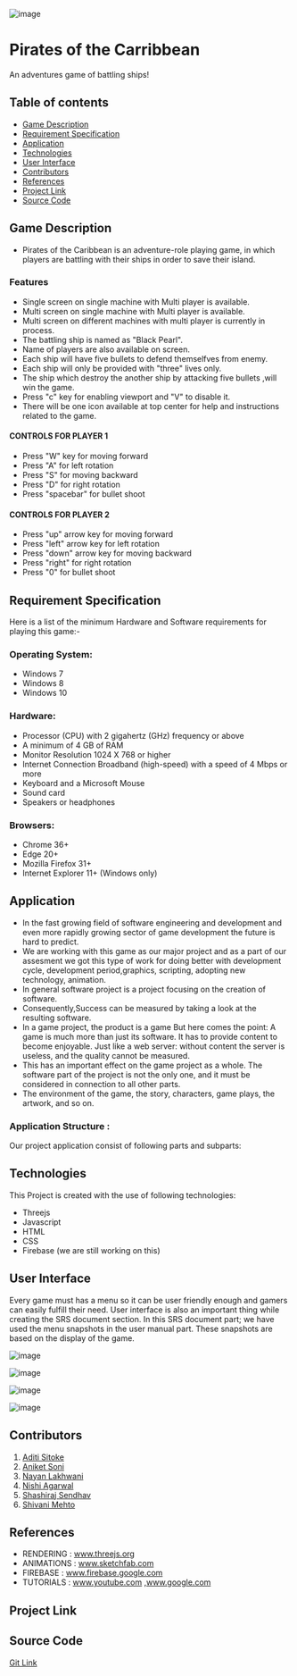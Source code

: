 ![image](https://user-images.githubusercontent.com/51989436/62003257-090f7580-b132-11e9-91ad-c5369a4cdf15.png)
# Pirates of the Carribbean
An adventures game of battling ships!

## Table of contents
* [Game Description](#game-description)
* [Requirement Specification](#requirement-specification)
* [Application](#application)
* [Technologies](#technologies)
* [User Interface](#user-interface)
* [Contributors](#contributors)
* [References](#references)
* [Project Link](#project-link)
* [Source Code](#source-code)

## Game Description
 
* Pirates of the Caribbean is an adventure-role playing game, in which players are battling with their ships in order to save their island.

### Features
* Single screen on single machine with Multi player is available.
* Multi screen on single machine with Multi player is available.
* Multi screen on different machines with multi player is currently in process.
* The battling ship is named as "Black Pearl".
* Name of players are also available on screen.
* Each ship will have five bullets to defend themselfves from enemy.
* Each ship will only be provided with "three" lives only.
* The ship which destroy the another ship by attacking five bullets ,will win the game.
* Press "c" key for enabling viewport and "V" to disable it.
* There will be one icon available at top center for help and instructions related to the game.

#### CONTROLS FOR PLAYER 1

- Press "W" key for moving forward
- Press "A" for left rotation
- Press "S" for moving backward
- Press "D" for right rotation
- Press "spacebar" for bullet shoot

#### CONTROLS FOR PLAYER 2

- Press "up" arrow key for moving forward
- Press "left" arrow key for left rotation
- Press "down" arrow key for moving backward
- Press "right" for right rotation
- Press "0" for bullet shoot

## Requirement Specification
 Here is a list of the minimum Hardware and Software requirements for playing this game:-

### Operating System:
  * Windows 7 
  * Windows 8 
  * Windows 10

### Hardware:

* Processor (CPU) with 2 gigahertz (GHz) frequency or above
* A minimum of 4 GB of RAM
* Monitor Resolution 1024 X 768 or higher
* Internet Connection Broadband (high-speed) with a speed of 4 Mbps or more
* Keyboard and a Microsoft Mouse 
* Sound card
* Speakers or headphones

### Browsers:

* Chrome 36+
* Edge 20+
* Mozilla Firefox 31+
* Internet Explorer 11+ (Windows only)

## Application

* In the fast growing field of software engineering and development and even more rapidly growing sector of game development the future is hard to predict.
* We are working with this game as our major project and as a part of our assesment we got this type of work for doing better with development cycle, development period,graphics, scripting, adopting new technology, animation.
* In general software project is a project focusing on the creation of software.
* Consequently,Success can be measured by taking a look at the resulting software.
* In a game project, the product is a game But here comes the point: A game is much more than just its software. It has to provide content to become enjoyable. Just like a web server: without content the server is useless, and the quality cannot be measured. 
* This has an important effect on the game project as a whole. The software part of the project is not the only one, and it must be considered in connection to all other parts.
* The environment of the game, the story, characters, game plays, the artwork, and so on.

### Application Structure :
Our project application consist of following parts and subparts:	

## Technologies

 This Project is created with the use of following technologies:
 
* Threejs
* Javascript
* HTML
* CSS 
* Firebase (we are still working on this)

## User Interface

Every game must has a menu so it can be user friendly enough and gamers can easily fulfill their need. 
User interface is also an important thing while creating the SRS document section.
In this SRS document part; we have used the menu snapshots in the user manual part. 
These snapshots are based on the display of the game. 

![image](https://user-images.githubusercontent.com/51989436/62132345-8685e200-b2fa-11e9-8c41-350d0d8b20be.png)

![image](https://user-images.githubusercontent.com/51989436/62132817-64d92a80-b2fb-11e9-87a3-a4aa397a87e3.png)

![image](https://user-images.githubusercontent.com/51989436/62134186-ad91e300-b2fd-11e9-8fc4-cedfa6d3c089.png)

![image](https://user-images.githubusercontent.com/51989436/62134310-e16d0880-b2fd-11e9-8bc3-f371e6882834.png)


## Contributors
1. [Aditi Sitoke](https://www.linkedin.com/in/aditi-sitoke-54805613a/)
2. [Aniket Soni](https://www.linkedin.com/in/aniket-soni-sbg/)
3. [Nayan Lakhwani](https://www.linkedin.com/in/nayan-lakhwani-3a6707110/)
4. [Nishi Agarwal](https://www.linkedin.com/in/nishi-agarwal-89a91216a/)
5. [Shashiraj Sendhav](https://www.linkedin.com/in/shashiraj-sendhav-966a7b175/)
6. [Shivani Mehto](https://www.linkedin.com/in/shivani-mehto-741844157/)
 
## References
* RENDERING     : www.threejs.org
* ANIMATIONS    : www.sketchfab.com     
* FIREBASE      : www.firebase.google.com
* TUTORIALS     : www.youtube.com ,www.google.com

## Project Link


## Source Code
[Git Link](https://github.com/piratesteam/POC)
